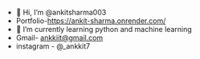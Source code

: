 - 👋 Hi, I’m @ankitsharma003
- Portfolio-https://ankit-sharma.onrender.com/
- 🌱 I’m currently learning python and machine learning 
- Gmail- ankkiit@gmail.com
- instagram - @_ankkit7
<!---
ankitsharma003/ankitsharma003 is a ✨ special ✨ repository because its `README.md` (this file) appears on your GitHub profile.
You can click the Preview link to take a look at your changes.
--->
